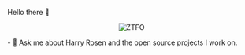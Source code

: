 Hello there 👋  
<p align="center">
<img src="https://media.giphy.com/media/BTuF8rhHsnosLQPpGB/giphy.gif" alt = "ZTFO"/>
</p>
- 💬 Ask me about Harry Rosen and the open source projects I work on.  

